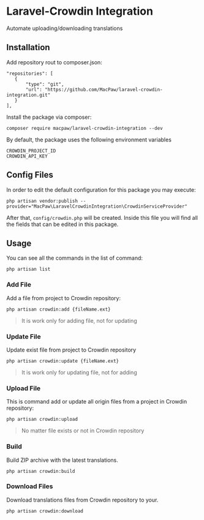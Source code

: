 # Laravel-Crowdin Integration
Automate uploading/downloading translations 
## Installation

Add repository rout to composer.json: 

```
"repositories": [
   {
       "type": "git",
       "url": "https://github.com/MacPaw/laravel-crowdin-integration.git"
   }
],
```

Install the package via composer:

```composer require macpaw/laravel-crowdin-integration --dev```

By default, the package uses the following environment variables
```
CROWDIN_PROJECT_ID
CROWDIN_API_KEY
```
  
## Config Files

In order to edit the default configuration for this package you may execute:

```
php artisan vendor:publish --provider="MacPaw\LaravelCrowdinIntegration\CrowdinServiceProvider"
```

After that, `config/crowdin.php` will be created. Inside this file you will find all the fields that can be edited in this package.

## Usage

You can see all the commands in the list of command:
```
php artisan list
```
### Add File
Add a file from project to Crowdin repository:
```
php artisan crowdin:add {fileName.ext}
```
> It is work only for adding file, not for updating
### Update File
Update exist file from project to Crowdin repository
```
php artisan crowdin:update {fileName.ext}
```
> It is work only for updating file, not for adding
### Upload File
This is command add or update all origin files from a project in Crowdin repository:
```
php artisan crowdin:upload
```
> No matter file exists or not in Crowdin repository
### Build 
Build ZIP archive with the latest translations.
```
php artisan crowdin:build
```
### Download Files
Download translations files from Crowdin repository to your.
```
php artisan crowdin:download
```